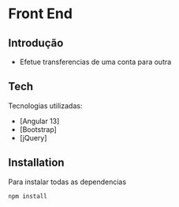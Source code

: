 # Front End

## Introdução

- Efetue transferencias de uma conta para outra

## Tech

Tecnologias utilizadas:

- [Angular 13]
- [Bootstrap]
- [jQuery]

## Installation

Para instalar todas as dependencias

```sh
npm install
```
